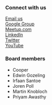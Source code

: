 ### Connect with us
[Email us](mailto:netherlands@owasp.org)  
[Google Group](https://groups.google.com/a/owasp.org/forum/#!forum/netherlands-chapter)  
[Meetup.com](https://www.meetup.com/OWASP-Chapter-Netherlands-Meetup/)  
[LinkedIn](https://nl.linkedin.com/company/owasp-netherlands)  
[Twitter](https://twitter.com/owasp_nl)  
[YouTube](https://www.youtube.com/c/OWASPNetherlands)  

### Board members
* Cooper
* Edwin Gozeling
* Irfaan Santoe
* Joren Poll
* Martin Knobloch
* Priyam Awasthy
